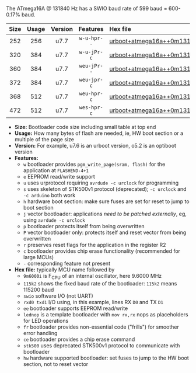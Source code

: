 The ATmega16A @ 131840 Hz has a SWIO baud rate of 599 baud = 600-0.17% baud.

|Size|Usage|Version|Features|Hex file|
|:-:|:-:|:-:|:-:|:--|
|252|256|u7.7|`w-u-hpr--`|[urboot+atmega16a++0m131840i++++0k6_swio_rxd0_txd1_hw.hex](https://raw.githubusercontent.com/stefanrueger/urboot.hex/main/mcus/atmega16a/internal_oscillator/fint++0m131840_Hz/br++++0k6_bps/urboot+atmega16a++0m131840i++++0k6_swio_rxd0_txd1_hw.hex)|
|320|384|u7.7|`w-u-jPr-c`|[urboot+atmega16a++0m131840i++++0k6_swio_rxd0_txd1_lednop_fr_ce.hex](https://raw.githubusercontent.com/stefanrueger/urboot.hex/main/mcus/atmega16a/internal_oscillator/fint++0m131840_Hz/br++++0k6_bps/urboot+atmega16a++0m131840i++++0k6_swio_rxd0_txd1_lednop_fr_ce.hex)|
|360|384|u7.7|`weu-jPr--`|[urboot+atmega16a++0m131840i++++0k6_swio_rxd0_txd1_ee_lednop_fr.hex](https://raw.githubusercontent.com/stefanrueger/urboot.hex/main/mcus/atmega16a/internal_oscillator/fint++0m131840_Hz/br++++0k6_bps/urboot+atmega16a++0m131840i++++0k6_swio_rxd0_txd1_ee_lednop_fr.hex)|
|372|384|u7.7|`weu-jpr-c`|[urboot+atmega16a++0m131840i++++0k6_swio_rxd0_txd1_ee_lednop_fr_ce.hex](https://raw.githubusercontent.com/stefanrueger/urboot.hex/main/mcus/atmega16a/internal_oscillator/fint++0m131840_Hz/br++++0k6_bps/urboot+atmega16a++0m131840i++++0k6_swio_rxd0_txd1_ee_lednop_fr_ce.hex)|
|368|512|u7.7|`weu-hpr-c`|[urboot+atmega16a++0m131840i++++0k6_swio_rxd0_txd1_ee_lednop_fr_ce_hw.hex](https://raw.githubusercontent.com/stefanrueger/urboot.hex/main/mcus/atmega16a/internal_oscillator/fint++0m131840_Hz/br++++0k6_bps/urboot+atmega16a++0m131840i++++0k6_swio_rxd0_txd1_ee_lednop_fr_ce_hw.hex)|
|472|512|u7.7|`wes-hpr-c`|[urboot+atmega16a++0m131840i++++0k6_swio_rxd0_txd1_ee_lednop_fr_ce_stk500_hw.hex](https://raw.githubusercontent.com/stefanrueger/urboot.hex/main/mcus/atmega16a/internal_oscillator/fint++0m131840_Hz/br++++0k6_bps/urboot+atmega16a++0m131840i++++0k6_swio_rxd0_txd1_ee_lednop_fr_ce_stk500_hw.hex)|

- **Size:** Bootloader code size including small table at top end
- **Usage:** How many bytes of flash are needed, ie, HW boot section or a multiple of the page size
- **Version:** For example, u7.6 is an urboot version, o5.2 is an optiboot version
- **Features:**
  + `w` bootloader provides `pgm_write_page(sram, flash)` for the application at `FLASHEND-4+1`
  + `e` EEPROM read/write support
  + `u` uses urprotocol requiring `avrdude -c urclock` for programming
  + `s` uses skeleton of STK500v1 protocol (deprecated); `-c urclock` and `-c arduino` both work
  + `h` hardware boot section: make sure fuses are set for reset to jump to boot section
  + `j` vector bootloader: applications *need to be patched externally*, eg, using `avrdude -c urclock`
  + `p` bootloader protects itself from being overwritten
  + `P` vector bootloader only: protects itself and reset vector from being overwritten
  + `r` preserves reset flags for the application in the register R2
  + `c` bootloader provides chip erase functionality (recommended for large MCUs)
  + `-` corresponding feature not present
- **Hex file:** typically MCU name followed by
  + `9m6000i` is F<sub>CPU</sub> of an internal oscillator, here 9.6000 MHz
  + `115k2` shows the fixed baud rate of the bootloader: `115k2` means 115200 baud
  + `swio` software I/O (not UART)
  + `rxd0 txd1` I/O using, in this example, lines RX `D0` and TX `D1`
  + `ee` bootloader supports EEPROM read/write
  + `lednop` is a template bootloader with `mov rx,rx` nops as placeholders for LED operations
  + `fr` bootloader provides non-essential code ("frills") for smoother error handling
  + `ce` bootloader provides a chip erase command
  + `stk500` uses deprecated STK500v1 protocol to communicate with bootloader
  + `hw` hardware supported bootloader: set fuses to jump to the HW boot section, not to reset vector
